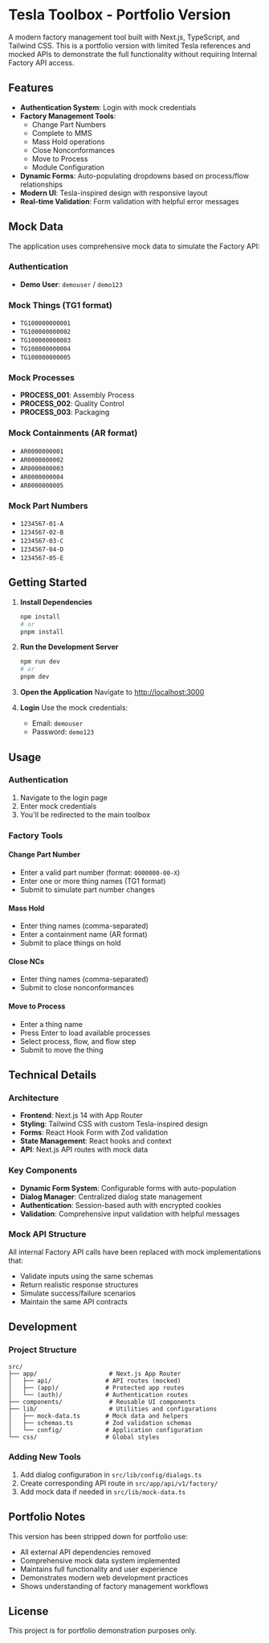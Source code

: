 # Tesla Toolbox - Portfolio Version

A modern factory management tool built with Next.js, TypeScript, and Tailwind CSS. This is a portfolio version with limited Tesla references and mocked APIs to demonstrate the full functionality without requiring Internal Factory API access.

## Features

- **Authentication System**: Login with mock credentials
- **Factory Management Tools**:
  - Change Part Numbers
  - Complete to MMS
  - Mass Hold operations
  - Close Nonconformances
  - Move to Process
  - Module Configuration
- **Dynamic Forms**: Auto-populating dropdowns based on process/flow relationships
- **Modern UI**: Tesla-inspired design with responsive layout
- **Real-time Validation**: Form validation with helpful error messages

## Mock Data

The application uses comprehensive mock data to simulate the Factory API:

### Authentication

- **Demo User**: `demouser` / `demo123`

### Mock Things (TG1 format)

- `TG100000000001`
- `TG100000000002`
- `TG100000000003`
- `TG100000000004`
- `TG100000000005`

### Mock Processes

- **PROCESS_001**: Assembly Process
- **PROCESS_002**: Quality Control
- **PROCESS_003**: Packaging

### Mock Containments (AR format)

- `AR0000000001`
- `AR0000000002`
- `AR0000000003`
- `AR0000000004`
- `AR0000000005`

### Mock Part Numbers

- `1234567-01-A`
- `1234567-02-B`
- `1234567-03-C`
- `1234567-04-D`
- `1234567-05-E`

## Getting Started

1. **Install Dependencies**

   ```bash
   npm install
   # or
   pnpm install
   ```

2. **Run the Development Server**

   ```bash
   npm run dev
   # or
   pnpm dev
   ```

3. **Open the Application**
   Navigate to [http://localhost:3000](http://localhost:3000)

4. **Login**
   Use the mock credentials:
   - Email: `demouser`
   - Password: `demo123`

## Usage

### Authentication

1. Navigate to the login page
2. Enter mock credentials
3. You'll be redirected to the main toolbox

### Factory Tools

#### Change Part Number

- Enter a valid part number (format: `0000000-00-X`)
- Enter one or more thing names (TG1 format)
- Submit to simulate part number changes

#### Mass Hold

- Enter thing names (comma-separated)
- Enter a containment name (AR format)
- Submit to place things on hold

#### Close NCs

- Enter thing names (comma-separated)
- Submit to close nonconformances

#### Move to Process

- Enter a thing name
- Press Enter to load available processes
- Select process, flow, and flow step
- Submit to move the thing

## Technical Details

### Architecture

- **Frontend**: Next.js 14 with App Router
- **Styling**: Tailwind CSS with custom Tesla-inspired design
- **Forms**: React Hook Form with Zod validation
- **State Management**: React hooks and context
- **API**: Next.js API routes with mock data

### Key Components

- **Dynamic Form System**: Configurable forms with auto-population
- **Dialog Manager**: Centralized dialog state management
- **Authentication**: Session-based auth with encrypted cookies
- **Validation**: Comprehensive input validation with helpful messages

### Mock API Structure

All internal Factory API calls have been replaced with mock implementations that:

- Validate inputs using the same schemas
- Return realistic response structures
- Simulate success/failure scenarios
- Maintain the same API contracts

## Development

### Project Structure

```
src/
├── app/                    # Next.js App Router
│   ├── api/               # API routes (mocked)
│   ├── (app)/             # Protected app routes
│   └── (auth)/            # Authentication routes
├── components/             # Reusable UI components
├── lib/                    # Utilities and configurations
│   ├── mock-data.ts       # Mock data and helpers
│   ├── schemas.ts         # Zod validation schemas
│   └── config/            # Application configuration
└── css/                   # Global styles
```

### Adding New Tools

1. Add dialog configuration in `src/lib/config/dialogs.ts`
2. Create corresponding API route in `src/app/api/v1/factory/`
3. Add mock data if needed in `src/lib/mock-data.ts`

## Portfolio Notes

This version has been stripped down for portfolio use:

- All external API dependencies removed
- Comprehensive mock data system implemented
- Maintains full functionality and user experience
- Demonstrates modern web development practices
- Shows understanding of factory management workflows

## License

This project is for portfolio demonstration purposes only.
